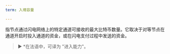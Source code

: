 ```yaml
---
term: 入境容量

---
```

指节点通过闪电网络上的特定通道可接收的最大比特币数量。它取决于对等节点在通道开启时投入通道的资金，或在闪电支付过程中发送的资金。

> ► *在法语中，可译为 "进入能力"。